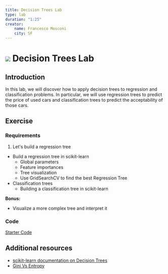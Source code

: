 ```yaml
---
title: Decision Trees Lab
type: lab
duration: "1:25"
creator:
    name: Francesco Mosconi
    city: SF
---
```


# ![](https://ga-dash.s3.amazonaws.com/production/assets/logo-9f88ae6c9c3871690e33280fcf557f33.png) Decision Trees Lab

## Introduction

In this lab, we will discover how to apply decision trees to regression and classification problems. In particular, we will use regression trees to predict the price of used cars and classification trees to predict the acceptability of those cars.

## Exercise

### Requirements

1. Let's build a regression tree
- Build a regression tree in scikit-learn
    - Global parameters
    - Feature importances
    - Tree visualization
    - Use GridSearchCV to find the best Regression Tree
- Classification trees
    - Building a classification tree in scikit-learn

**Bonus:**

- Visualize a more complex tree and interpret it


### Code

[Starter Code](./code/starter-code/starter-code-1_2.ipynb)

## Additional resources

- [scikit-learn documentation on Decision Trees](http://scikit-learn.org/stable/modules/tree.html)
- [Gini Vs Entropy](http://www.garysieling.com/blog/sklearn-gini-vs-entropy-criteria)
